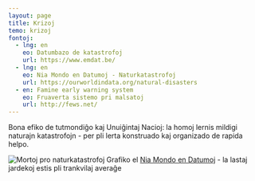 ```yaml
---
layout: page
title: Krizoj
temo: krizoj
fontoj:
  - lng: en
    eo: Datumbazo de katastrofoj
    url: https://www.emdat.be/
  - lng: en
    eo: Nia Mondo en Datumoj - Naturkatastrofoj
    url: https://ourworldindata.org/natural-disasters
  - en: Famine early warning system
    eo: Fruaverta sistemo pri malsatoj
    url: http://fews.net/
---
```




Bona efiko de tutmondiĝo kaj Unuiĝintaj Nacioj: la homoj lernis mildigi naturajn katastrofojn - per pli lerta konstruado kaj
organizado de rapida helpo.

![Mortoj pro naturkatastrofoj](https://ourworldindata.org/uploads/2019/11/Annual-deaths-by-natural-disaster.png)
Grafiko el [Nia Mondo en Datumoj](https://ourworldindata.org/natural-disasters) - la lastaj jardekoj estis pli trankvilaj averaĝe